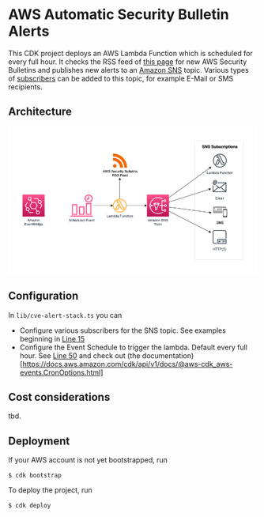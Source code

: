 # AWS Automatic Security Bulletin Alerts

This CDK project deploys an AWS Lambda Function which is scheduled for every full hour.
It checks the RSS feed of [this page](https://aws.amazon.com/security/security-bulletins) for new AWS Security Bulletins and publishes new alerts to an [Amazon SNS](https://aws.amazon.com/sns/) topic.
Various types of [subscribers](https://docs.aws.amazon.com/sns/latest/dg/sns-event-destinations.html) can be added to this topic, for example E-Mail or SMS recipients.

## Architecture
![architecture diagram](img/diagram.png "Architecture Diagram")

## Configuration
In `lib/cve-alert-stack.ts` you can
* Configure various subscribers for the SNS topic. See examples beginning in [Line 15](lib/cve-alert-stack.ts#L15)
* Configure the Event Schedule to trigger the lambda. Default every full hour. See [Line 50](lib/cve-alert-stack.ts#L50) and check out (the documentation)[https://docs.aws.amazon.com/cdk/api/v1/docs/@aws-cdk_aws-events.CronOptions.html]

## Cost considerations
tbd.

## Deployment
If your AWS account is not yet bootstrapped, run

    $ cdk bootstrap

To deploy the project, run

    $ cdk deploy


